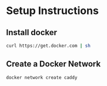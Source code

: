 # Setup Instructions

## Install docker

```bash
curl https://get.docker.com | sh
```

## Create a Docker Network

```bash
docker network create caddy
```
